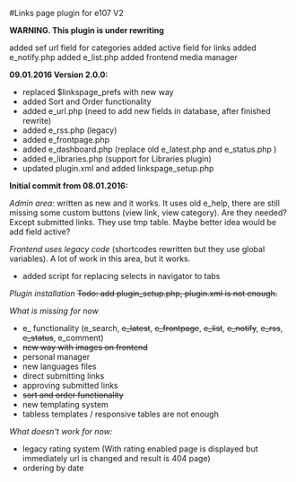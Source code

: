 #Links page plugin for e107 V2

**WARNING. This plugin is under rewriting** 


added sef url field for categories
added active field for links
added e_notify.php 
added e_list.php 
added frontend media manager


**09.01.2016 Version 2.0.0:** 

- replaced $linkspage_prefs with new way
- added Sort and Order functionality
- added e_url.php  (need to add new fields in database, after finished rewrite) 
- added e_rss.php  (legacy)
- added e_frontpage.php
- added e_dashboard.php (replace old e_latest.php and e_status.php )
- added e_libraries.php (support for Libraries plugin)
- updated plugin.xml and added linkspage_setup.php

**Initial commit from 08.01.2016:** 

*Admin area:*
written as new and it works. It uses old e_help, there are still missing some custom buttons (view link, view category). Are they needed?
Except submitted links. They use tmp table. Maybe better idea would be add field active?  

*Frontend uses legacy code* 
(shortcodes rewritten but they use global variables). A lot of work in this area, but it works.
- added script for replacing selects in navigator to tabs

*Plugin installation*
~~Todo: add plugin_setup.php, plugin.xml is not enough.~~ 
 
*What is missing for now*
- e_ functionality (e_search, ~~e_latest~~, ~~e_frontpage~~,  ~~e_list~~, ~~e_notify~~, ~~e_rss~~, ~~e_status~~, e_comment)
- ~~new way with images on frontend~~
- personal manager
- new languages files
- direct submitting links
- approving submitted links 
- ~~sort and order functionality~~
- new templating system
- tabless templates / responsive tables are not enough

*What doesn't work for now:*
- legacy rating system (With rating enabled page is displayed but immediately url is changed and result is 404 page)
- ordering by date





